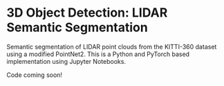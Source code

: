 # 3D Object Detection: LIDAR Semantic Segmentation
Semantic segmentation of LIDAR point clouds from the KITTI-360 dataset using a modified PointNet2. This is a Python and PyTorch based implementation using Jupyter Notebooks.

Code coming soon!
